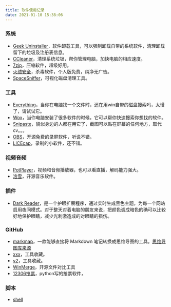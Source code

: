 ```yaml
---
title: 软件使用记录
date: 2021-01-10 15:38:06
---
```

### 系统
* [Geek Uninstaller](https://geekuninstaller.com/download)，软件卸载工具，可以强制卸载自带的系统软件，清理卸载留下的垃圾及注册表信息。
* [CCleaner](https://www.ccleaner.com/)，清理系统垃圾，帮你管理电脑，加快电脑的相应速度。
* [7zip](https://www.7-zip.org/)，压缩软件，超级好用。
* [火绒安全](https://huorong.cn/person5.html)，杀毒软件，个人版免费，纯净无广告。
* [SpaceSniffer](http://www.uderzo.it/main_products/space_sniffer/download_alt.html)，可视化磁盘清理工具。


### 工具
* [Everything](https://www.voidtools.com/zh-cn/)，当你在电脑找一个文件时，还在用win自带的磁盘搜索吗，太慢了，请试试它。
* [Wox](http://www.wox.one/)，当你电脑安装了很多软件的时候，它可以帮你快速搜索你想找的软件。
* [Snipaste](https://github.com/Snipaste/feedback)，貌似身边的人都在用它了，截图可以贴在屏幕的任何地方，取代cv。。。
* [OBS](https://obsproject.com/)，开源免费的录屏软件，听说不错。
* [LICEcap](https://www.cockos.com/licecap/)，录制的小软件，还不错。


### 视频音频
* [PotPlayer](http://potplayer.daum.net/)，视频和音频播放器，也可以看直播，解码能力强大。
* [洛雪](https://github.com/lyswhut/lx-music-desktop)，开源音乐软件。

### 插件
* [Dark Reader](https://darkreader.org/)，是一个护眼扩展程序，通过实时生成黑色主题，为每一个网站启用夜间模式。对于整天对着电脑的朋友来说，把颜色调成暗色的确可以比较好地保护眼睛，减少光刺激造成的对眼睛的损伤。

### GitHub
* [markmap](https://github.com/gera2ld/markmap-lib)，一款能够直接将 Markdown 笔记转换成思维导图的工具。[思维导图库来源](https://github.com/dundalek/markmap)
* [xxx](https://github.com/getfotiaoqiang/download)，工具收藏。
* [v2](https://github.com/freefq/free)，工具收藏。
* [WinMerge](https://github.com/WinMerge/winmerge)，开源文件对比工具
* [12306抢票](https://github.com/testerSunshine/12306)，python写的抢票软件，


### 脚本
* [shell](https://git.io/v2ray.sh)




